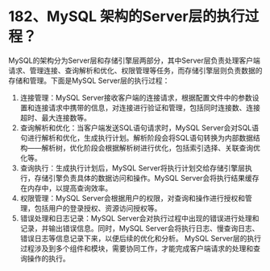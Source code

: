 # 182、MySQL 架构的Server层的执行过程？

MySQL的架构分为Server层和存储引擎层两部分，其中Server层负责处理客户端请求、管理连接、查询解析和优化、权限管理等任务，而存储引擎层则负责数据的存储和管理。下面是MySQL Server层的执行过程：

1. 连接管理：MySQL Server接收客户端的连接请求，根据配置文件中的参数设置和连接请求中携带的信息，对连接进行验证和管理，包括同时连接数、连接超时、最大连接数等。
2. 查询解析和优化：当客户端发送SQL语句请求时，MySQL Server会对SQL语句进行解析和优化，生成执行计划。解析阶段会将SQL语句转换为内部数据结构——解析树，优化阶段会根据解析树进行优化，包括索引选择、关联查询优化等。
3. 查询执行：生成执行计划后，MySQL Server将执行计划交给存储引擎层执行，存储引擎负责具体的数据访问和操作。MySQL Server会将执行结果缓存在内存中，以提高查询效率。
4. 权限管理：MySQL Server会根据用户的权限，对查询和操作进行授权和管理，包括用户的登录授权、资源访问授权等。
5. 错误处理和日志记录：MySQL Server会对执行过程中出现的错误进行处理和记录，并输出错误信息。同时，MySQL Server会将执行日志、慢查询日志、错误日志等信息记录下来，以便后续的优化和分析。 MySQL Server层的执行过程涉及到多个组件和模块，需要协同工作，才能完成客户端请求的处理和查询操作的执行。
